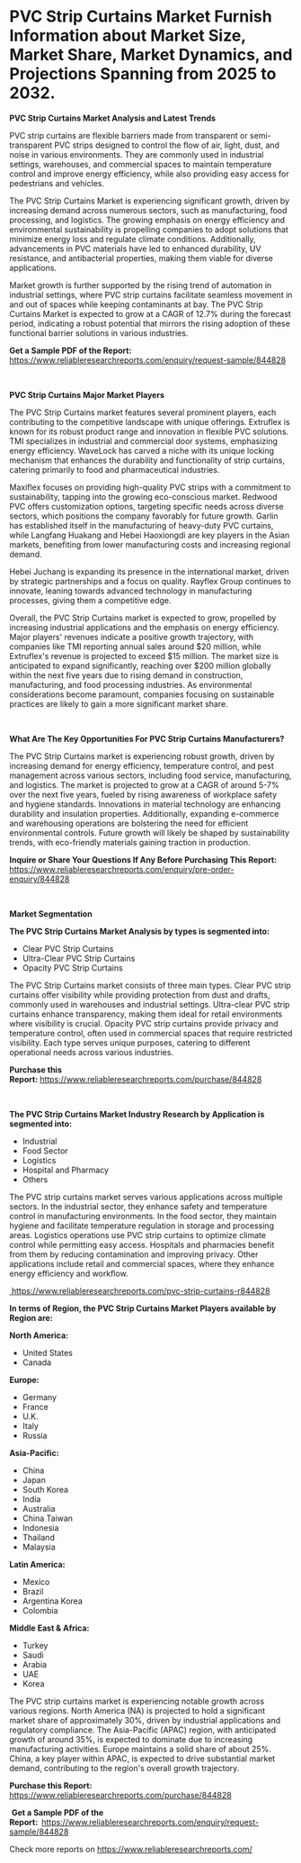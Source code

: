 <p><h1>PVC Strip Curtains Market Furnish Information about Market Size, Market Share, Market Dynamics, and Projections Spanning from 2025 to 2032.</h1></p><p><strong>PVC Strip Curtains Market Analysis and Latest Trends</strong></p>
<p><p>PVC strip curtains are flexible barriers made from transparent or semi-transparent PVC strips designed to control the flow of air, light, dust, and noise in various environments. They are commonly used in industrial settings, warehouses, and commercial spaces to maintain temperature control and improve energy efficiency, while also providing easy access for pedestrians and vehicles.</p><p>The PVC Strip Curtains Market is experiencing significant growth, driven by increasing demand across numerous sectors, such as manufacturing, food processing, and logistics. The growing emphasis on energy efficiency and environmental sustainability is propelling companies to adopt solutions that minimize energy loss and regulate climate conditions. Additionally, advancements in PVC materials have led to enhanced durability, UV resistance, and antibacterial properties, making them viable for diverse applications.</p><p>Market growth is further supported by the rising trend of automation in industrial settings, where PVC strip curtains facilitate seamless movement in and out of spaces while keeping contaminants at bay. The PVC Strip Curtains Market is expected to grow at a CAGR of 12.7% during the forecast period, indicating a robust potential that mirrors the rising adoption of these functional barrier solutions in various industries.</p></p>
<p><strong>Get a Sample PDF of the Report:&nbsp;</strong> <a href="https://www.reliableresearchreports.com/enquiry/request-sample/844828?utm_campaign=3093&utm_medium=2&utm_source=Github&utm_content=ia&utm_term=04042025&utm_id=pvc-strip-curtains">https://www.reliableresearchreports.com/enquiry/request-sample/844828</a></p>
<p>&nbsp;</p>
<p><strong>PVC Strip Curtains Major Market Players</strong></p>
<p><p>The PVC Strip Curtains market features several prominent players, each contributing to the competitive landscape with unique offerings. Extruflex is known for its robust product range and innovation in flexible PVC solutions. TMI specializes in industrial and commercial door systems, emphasizing energy efficiency. WaveLock has carved a niche with its unique locking mechanism that enhances the durability and functionality of strip curtains, catering primarily to food and pharmaceutical industries.</p><p>Maxiflex focuses on providing high-quality PVC strips with a commitment to sustainability, tapping into the growing eco-conscious market. Redwood PVC offers customization options, targeting specific needs across diverse sectors, which positions the company favorably for future growth. Garlin has established itself in the manufacturing of heavy-duty PVC curtains, while Langfang Huakang and Hebei Haoxiongdi are key players in the Asian markets, benefiting from lower manufacturing costs and increasing regional demand.</p><p>Hebei Juchang is expanding its presence in the international market, driven by strategic partnerships and a focus on quality. Rayflex Group continues to innovate, leaning towards advanced technology in manufacturing processes, giving them a competitive edge.</p><p>Overall, the PVC Strip Curtains market is expected to grow, propelled by increasing industrial applications and the emphasis on energy efficiency. Major players' revenues indicate a positive growth trajectory, with companies like TMI reporting annual sales around $20 million, while Extruflex's revenue is projected to exceed $15 million. The market size is anticipated to expand significantly, reaching over $200 million globally within the next five years due to rising demand in construction, manufacturing, and food processing industries. As environmental considerations become paramount, companies focusing on sustainable practices are likely to gain a more significant market share.</p></p>
<p>&nbsp;</p>
<p><strong>What Are The Key Opportunities For PVC Strip Curtains Manufacturers?</strong></p>
<p><p>The PVC Strip Curtains market is experiencing robust growth, driven by increasing demand for energy efficiency, temperature control, and pest management across various sectors, including food service, manufacturing, and logistics. The market is projected to grow at a CAGR of around 5-7% over the next five years, fueled by rising awareness of workplace safety and hygiene standards. Innovations in material technology are enhancing durability and insulation properties. Additionally, expanding e-commerce and warehousing operations are bolstering the need for efficient environmental controls. Future growth will likely be shaped by sustainability trends, with eco-friendly materials gaining traction in production.</p></p>
<p><strong>Inquire or Share Your Questions If Any Before Purchasing This Report:</strong> <a href="https://www.reliableresearchreports.com/enquiry/pre-order-enquiry/844828?utm_campaign=3093&utm_medium=2&utm_source=Github&utm_content=ia&utm_term=04042025&utm_id=pvc-strip-curtains">https://www.reliableresearchreports.com/enquiry/pre-order-enquiry/844828</a></p>
<p>&nbsp;</p>
<p><strong>Market Segmentation</strong></p>
<p><strong>The PVC Strip Curtains Market Analysis by types is segmented into:</strong></p>
<p><ul><li>Clear PVC Strip Curtains</li><li>Ultra-Clear PVC Strip Curtains</li><li>Opacity PVC Strip Curtains</li></ul></p>
<p><p>The PVC Strip Curtains market consists of three main types. Clear PVC strip curtains offer visibility while providing protection from dust and drafts, commonly used in warehouses and industrial settings. Ultra-clear PVC strip curtains enhance transparency, making them ideal for retail environments where visibility is crucial. Opacity PVC strip curtains provide privacy and temperature control, often used in commercial spaces that require restricted visibility. Each type serves unique purposes, catering to different operational needs across various industries.</p></p>
<p><strong>Purchase this Report:&nbsp;</strong><a href="https://www.reliableresearchreports.com/purchase/844828?utm_campaign=3093&utm_medium=2&utm_source=Github&utm_content=ia&utm_term=04042025&utm_id=pvc-strip-curtains">https://www.reliableresearchreports.com/purchase/844828</a></p>
<p>&nbsp;</p>
<p><strong>The PVC Strip Curtains Market Industry Research by Application is segmented into:</strong></p>
<p><ul><li>Industrial</li><li>Food Sector</li><li>Logistics</li><li>Hospital and Pharmacy</li><li>Others</li></ul></p>
<p><p>The PVC strip curtains market serves various applications across multiple sectors. In the industrial sector, they enhance safety and temperature control in manufacturing environments. In the food sector, they maintain hygiene and facilitate temperature regulation in storage and processing areas. Logistics operations use PVC strip curtains to optimize climate control while permitting easy access. Hospitals and pharmacies benefit from them by reducing contamination and improving privacy. Other applications include retail and commercial spaces, where they enhance energy efficiency and workflow.</p></p>
<p><a href="https://www.reliableresearchreports.com/pvc-strip-curtains-r844828?utm_campaign=3093&utm_medium=2&utm_source=Github&utm_content=ia&utm_term=04042025&utm_id=pvc-strip-curtains">&nbsp;https://www.reliableresearchreports.com/pvc-strip-curtains-r844828</a></p>
<p><strong>In terms of Region, the PVC Strip Curtains Market Players available by Region are:</strong></p>
<p>
    <p> <strong> North America: </strong>
        <ul>
            <li>United States</li>
            <li>Canada</li>
        </ul>
        </p> 
    <p> <strong> Europe: </strong>
        <ul>
            <li>Germany</li>
            <li>France</li>
            <li>U.K.</li>
            <li>Italy</li>
            <li>Russia</li>
        </ul>
        </p> 
    <p> <strong> Asia-Pacific: </strong>
        <ul>
            <li>China</li>
            <li>Japan</li>
            <li>South Korea</li>
            <li>India</li>
            <li>Australia</li>
            <li>China Taiwan</li>
            <li>Indonesia</li>
            <li>Thailand</li>
            <li>Malaysia</li>
        </ul>
        </p> 
    <p> <strong> Latin America: </strong>
        <ul>
            <li>Mexico</li>
            <li>Brazil</li>
            <li>Argentina Korea</li>
            <li>Colombia</li>
        </ul>
        </p> 
    <p> <strong> Middle East & Africa: </strong>
        <ul>
            <li>Turkey</li>
            <li>Saudi</li>
            <li>Arabia</li>
            <li>UAE</li>
            <li>Korea</li>
        </ul>
    </p>
    </p>
<p><p>The PVC strip curtains market is experiencing notable growth across various regions. North America (NA) is projected to hold a significant market share of approximately 30%, driven by industrial applications and regulatory compliance. The Asia-Pacific (APAC) region, with anticipated growth of around 35%, is expected to dominate due to increasing manufacturing activities. Europe maintains a solid share of about 25%. China, a key player within APAC, is expected to drive substantial market demand, contributing to the region's overall growth trajectory.</p></p>
<p><strong>Purchase this Report: </strong><a href="https://www.reliableresearchreports.com/purchase/844828?utm_campaign=3093&utm_medium=2&utm_source=Github&utm_content=ia&utm_term=04042025&utm_id=pvc-strip-curtains">https://www.reliableresearchreports.com/purchase/844828</a></p>
<p>&nbsp;<strong>Get a Sample PDF of the Report:&nbsp;&nbsp;</strong><a href="https://www.reliableresearchreports.com/enquiry/request-sample/844828?utm_campaign=3093&utm_medium=2&utm_source=Github&utm_content=ia&utm_term=04042025&utm_id=pvc-strip-curtains">https://www.reliableresearchreports.com/enquiry/request-sample/844828</a></p>
<p><strong></strong></p>
<p>Check more reports on <a href="https://www.reliableresearchreports.com/?utm_campaign=3093&utm_medium=2&utm_source=Github&utm_content=ia&utm_term=04042025&utm_id=pvc-strip-curtains">https://www.reliableresearchreports.com/</a></p>